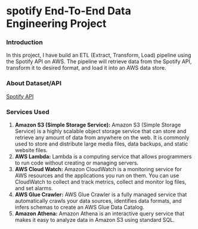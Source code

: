 # spotify End-To-End Data Engineering Project

### Introduction
In this project, I have build an ETL (Extract, Transform, Load) pipeline using the Spotify API on AWS. The pipeline will retrieve data from the Spotify API, transform it to desired format, and load it into an AWS data store.

### About Dataset/API
[Spotify API](https://developer.spotify.com/documentation/web-api)
### Services Used
1. **Amazon S3 (Simple Storage Service):** Amazon S3 (Simple Storage Service) is a highly scalable object storage service that can store and retrieve any amount of data from anywhere on the web. It is commonly used to store and distribute large media files, data backups, and static website files.
2. **AWS Lambda:** Lambda is a computing service that allows programmers to run code without creating or managing servers.
3. **AWS Cloud Watch:** Amazon CloudWatch is a monitoring service for AWS resources and the applications you run on them. You can use CloudWatch to collect and track metrics, collect and monitor log files, and set alarms.
4. **AWS Glue Crawler:** AWS Glue Crawler is a fully managed service that automatically crawls your data sources, identifies data formats, and infers schemas to create an AWS Glue Data Catalog.
5. **Amazon Athena:** Amazon Athena is an interactive query service that makes it easy to analyze data in Amazon S3 using standard SQL. 

